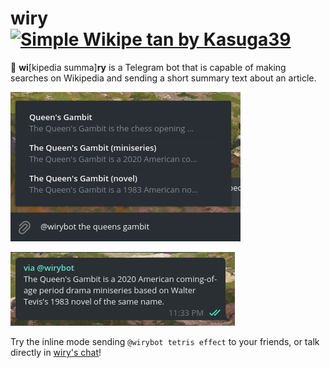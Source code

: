 # wiry <a title="User:Kasuga~commonswiki, CC BY-SA 3.0 &lt;https://creativecommons.org/licenses/by-sa/3.0&gt;, via Wikimedia Commons" href="https://commons.wikimedia.org/wiki/File:Simple_Wikipe_tan_by_Kasuga39.png"><img width="128" alt="Simple Wikipe tan by Kasuga39" src="https://upload.wikimedia.org/wikipedia/commons/6/6d/Simple_Wikipe_tan_by_Kasuga39.png"></a>

🤖 <b>wi</b>[kipedia summa]<b>ry</b> is a Telegram bot that is capable of making searches on Wikipedia and sending a short summary text about an article.


![image](https://github.com/diksown/wiry/blob/main/img/wiry_queens.png)

![image](https://github.com/diksown/wiry/blob/main/img/via_wiry.png)

Try the inline mode sending `@wirybot tetris effect` to your friends, or talk directly in [wiry's chat](https://t.me/wirybot)!
